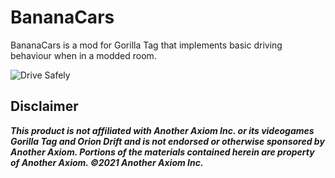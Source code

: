 # BananaCars
BananaCars is a mod for Gorilla Tag that implements basic driving behaviour when in a modded room.

![Drive Safely](https://github.com/developer9998/BananaCars/blob/main/Assets/Animated%20GIF-downsized_large.gif?raw=true)

## Disclaimer
<b><i>This product is not affiliated with Another Axiom Inc. or its videogames Gorilla Tag and Orion Drift and is not endorsed or otherwise sponsored by Another Axiom. Portions of the materials contained herein are property of Another Axiom. ©2021 Another Axiom Inc.</i></b>
